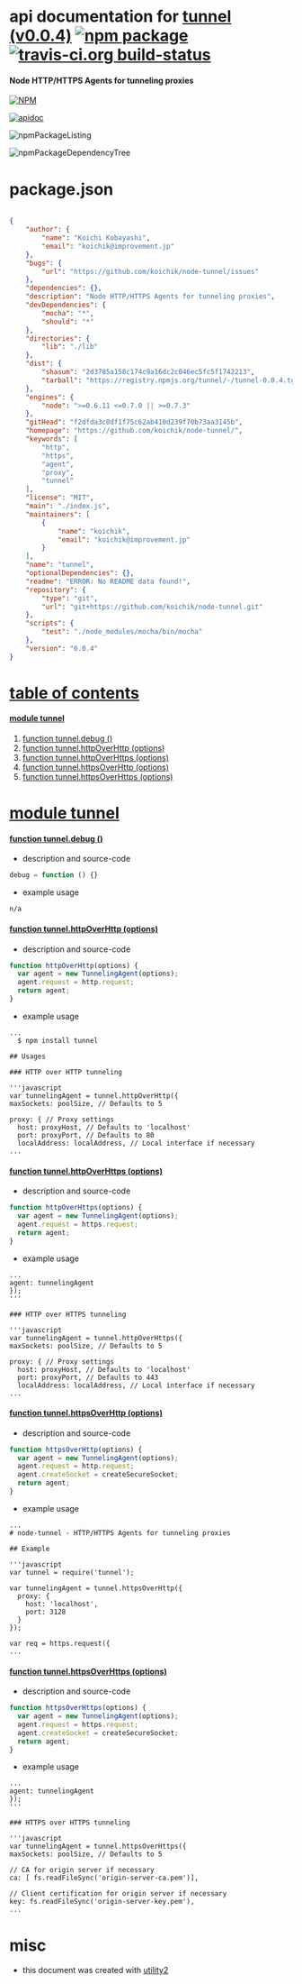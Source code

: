 # api documentation for  [tunnel (v0.0.4)](https://github.com/koichik/node-tunnel/)  [![npm package](https://img.shields.io/npm/v/npmdoc-tunnel.svg?style=flat-square)](https://www.npmjs.org/package/npmdoc-tunnel) [![travis-ci.org build-status](https://api.travis-ci.org/npmdoc/node-npmdoc-tunnel.svg)](https://travis-ci.org/npmdoc/node-npmdoc-tunnel)
#### Node HTTP/HTTPS Agents for tunneling proxies

[![NPM](https://nodei.co/npm/tunnel.png?downloads=true)](https://www.npmjs.com/package/tunnel)

[![apidoc](https://npmdoc.github.io/node-npmdoc-tunnel/build/screenCapture.buildNpmdoc.browser.%252Fhome%252Ftravis%252Fbuild%252Fnpmdoc%252Fnode-npmdoc-tunnel%252Ftmp%252Fbuild%252Fapidoc.html.png)](https://npmdoc.github.io/node-npmdoc-tunnel/build/apidoc.html)

![npmPackageListing](https://npmdoc.github.io/node-npmdoc-tunnel/build/screenCapture.npmPackageListing.svg)

![npmPackageDependencyTree](https://npmdoc.github.io/node-npmdoc-tunnel/build/screenCapture.npmPackageDependencyTree.svg)



# package.json

```json

{
    "author": {
        "name": "Koichi Kobayashi",
        "email": "koichik@improvement.jp"
    },
    "bugs": {
        "url": "https://github.com/koichik/node-tunnel/issues"
    },
    "dependencies": {},
    "description": "Node HTTP/HTTPS Agents for tunneling proxies",
    "devDependencies": {
        "mocha": "*",
        "should": "*"
    },
    "directories": {
        "lib": "./lib"
    },
    "dist": {
        "shasum": "2d3785a158c174c9a16dc2c046ec5fc5f1742213",
        "tarball": "https://registry.npmjs.org/tunnel/-/tunnel-0.0.4.tgz"
    },
    "engines": {
        "node": ">=0.6.11 <=0.7.0 || >=0.7.3"
    },
    "gitHead": "f2dfda3c8df1f75c62ab410d239f70b73aa3145b",
    "homepage": "https://github.com/koichik/node-tunnel/",
    "keywords": [
        "http",
        "https",
        "agent",
        "proxy",
        "tunnel"
    ],
    "license": "MIT",
    "main": "./index.js",
    "maintainers": [
        {
            "name": "koichik",
            "email": "koichik@improvement.jp"
        }
    ],
    "name": "tunnel",
    "optionalDependencies": {},
    "readme": "ERROR: No README data found!",
    "repository": {
        "type": "git",
        "url": "git+https://github.com/koichik/node-tunnel.git"
    },
    "scripts": {
        "test": "./node_modules/mocha/bin/mocha"
    },
    "version": "0.0.4"
}
```



# <a name="apidoc.tableOfContents"></a>[table of contents](#apidoc.tableOfContents)

#### [module tunnel](#apidoc.module.tunnel)
1.  [function <span class="apidocSignatureSpan">tunnel.</span>debug ()](#apidoc.element.tunnel.debug)
1.  [function <span class="apidocSignatureSpan">tunnel.</span>httpOverHttp (options)](#apidoc.element.tunnel.httpOverHttp)
1.  [function <span class="apidocSignatureSpan">tunnel.</span>httpOverHttps (options)](#apidoc.element.tunnel.httpOverHttps)
1.  [function <span class="apidocSignatureSpan">tunnel.</span>httpsOverHttp (options)](#apidoc.element.tunnel.httpsOverHttp)
1.  [function <span class="apidocSignatureSpan">tunnel.</span>httpsOverHttps (options)](#apidoc.element.tunnel.httpsOverHttps)



# <a name="apidoc.module.tunnel"></a>[module tunnel](#apidoc.module.tunnel)

#### <a name="apidoc.element.tunnel.debug"></a>[function <span class="apidocSignatureSpan">tunnel.</span>debug ()](#apidoc.element.tunnel.debug)
- description and source-code
```javascript
debug = function () {}
```
- example usage
```shell
n/a
```

#### <a name="apidoc.element.tunnel.httpOverHttp"></a>[function <span class="apidocSignatureSpan">tunnel.</span>httpOverHttp (options)](#apidoc.element.tunnel.httpOverHttp)
- description and source-code
```javascript
function httpOverHttp(options) {
  var agent = new TunnelingAgent(options);
  agent.request = http.request;
  return agent;
}
```
- example usage
```shell
...
  $ npm install tunnel

## Usages

### HTTP over HTTP tunneling

'''javascript
var tunnelingAgent = tunnel.httpOverHttp({
maxSockets: poolSize, // Defaults to 5

proxy: { // Proxy settings
  host: proxyHost, // Defaults to 'localhost'
  port: proxyPort, // Defaults to 80
  localAddress: localAddress, // Local interface if necessary
...
```

#### <a name="apidoc.element.tunnel.httpOverHttps"></a>[function <span class="apidocSignatureSpan">tunnel.</span>httpOverHttps (options)](#apidoc.element.tunnel.httpOverHttps)
- description and source-code
```javascript
function httpOverHttps(options) {
  var agent = new TunnelingAgent(options);
  agent.request = https.request;
  return agent;
}
```
- example usage
```shell
...
agent: tunnelingAgent
});
'''

### HTTP over HTTPS tunneling

'''javascript
var tunnelingAgent = tunnel.httpOverHttps({
maxSockets: poolSize, // Defaults to 5

proxy: { // Proxy settings
  host: proxyHost, // Defaults to 'localhost'
  port: proxyPort, // Defaults to 443
  localAddress: localAddress, // Local interface if necessary
...
```

#### <a name="apidoc.element.tunnel.httpsOverHttp"></a>[function <span class="apidocSignatureSpan">tunnel.</span>httpsOverHttp (options)](#apidoc.element.tunnel.httpsOverHttp)
- description and source-code
```javascript
function httpsOverHttp(options) {
  var agent = new TunnelingAgent(options);
  agent.request = http.request;
  agent.createSocket = createSecureSocket;
  return agent;
}
```
- example usage
```shell
...
# node-tunnel - HTTP/HTTPS Agents for tunneling proxies

## Example

'''javascript
var tunnel = require('tunnel');

var tunnelingAgent = tunnel.httpsOverHttp({
  proxy: {
    host: 'localhost',
    port: 3128
  }
});

var req = https.request({
...
```

#### <a name="apidoc.element.tunnel.httpsOverHttps"></a>[function <span class="apidocSignatureSpan">tunnel.</span>httpsOverHttps (options)](#apidoc.element.tunnel.httpsOverHttps)
- description and source-code
```javascript
function httpsOverHttps(options) {
  var agent = new TunnelingAgent(options);
  agent.request = https.request;
  agent.createSocket = createSecureSocket;
  return agent;
}
```
- example usage
```shell
...
agent: tunnelingAgent
});
'''

### HTTPS over HTTPS tunneling

'''javascript
var tunnelingAgent = tunnel.httpsOverHttps({
maxSockets: poolSize, // Defaults to 5

// CA for origin server if necessary
ca: [ fs.readFileSync('origin-server-ca.pem')],

// Client certification for origin server if necessary
key: fs.readFileSync('origin-server-key.pem'),
...
```



# misc
- this document was created with [utility2](https://github.com/kaizhu256/node-utility2)
